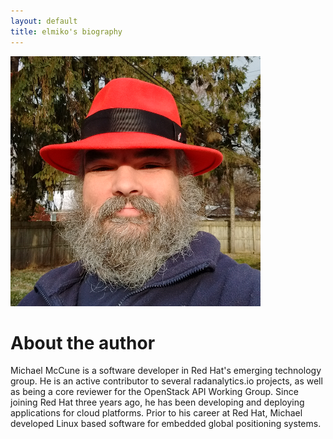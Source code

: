 ```yaml
---
layout: default
title: elmiko's biography
---
```


<div class="post">
<img class="img-responsive center-block" src="/img/headshot_400x400.png">
<h1>About the author</h1>

<p>
Michael McCune is a software developer in Red Hat's emerging technology
group. He is an active contributor to several radanalytics.io projects, as
well as being a core reviewer for the OpenStack API Working Group. Since
joining Red Hat three years ago, he has been developing and deploying
applications for cloud platforms. Prior to his career at Red Hat,  Michael
developed Linux based software for embedded global positioning systems.
</p>

</div>
